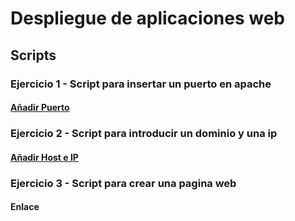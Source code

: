 # Despliegue de aplicaciones web
## Scripts
### Ejercicio 1 - Script para insertar un puerto en apache
#### [Añadir Puerto](https://github.com/Braeek/Prueba-despliegue/blob/main/Tema1/a%C3%B1adirUnPuerto)

### Ejercicio 2 - Script para introducir un dominio y una ip
#### [Añadir Host e IP](https://github.com/Braeek/Prueba-despliegue/blob/main/Tema1/a%C3%B1adirUnHost)

### Ejercicio 3 - Script para crear una pagina web
#### Enlace
